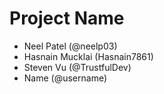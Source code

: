 # Project Name
- Neel Patel (@neelp03)
- Hasnain Mucklai (Hasnain7861)
- Steven Vu (@TrustfulDev)
- Name (@username)